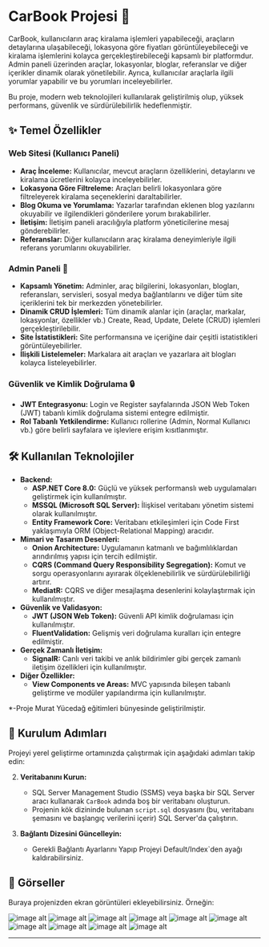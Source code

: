 # CarBook Projesi 🚗

CarBook, kullanıcıların araç kiralama işlemleri yapabileceği, araçların detaylarına ulaşabileceği, lokasyona göre fiyatları görüntüleyebileceği ve kiralama işlemlerini kolayca gerçekleştirebileceği kapsamlı bir platformdur. Admin paneli üzerinden araçlar, lokasyonlar, bloglar, referanslar ve diğer içerikler dinamik olarak yönetilebilir. Ayrıca, kullanıcılar araçlarla ilgili yorumlar yapabilir ve bu yorumları inceleyebilirler.

Bu proje, modern web teknolojileri kullanılarak geliştirilmiş olup, yüksek performans, güvenlik ve sürdürülebilirlik hedeflenmiştir.

## ✨ Temel Özellikler

### Web Sitesi (Kullanıcı Paneli)

* **Araç İnceleme:** Kullanıcılar, mevcut araçların özelliklerini, detaylarını ve kiralama ücretlerini kolayca inceleyebilirler.
* **Lokasyona Göre Filtreleme:** Araçları belirli lokasyonlara göre filtreleyerek kiralama seçeneklerini daraltabilirler.
* **Blog Okuma ve Yorumlama:** Yazarlar tarafından eklenen blog yazılarını okuyabilir ve ilgilendikleri gönderilere yorum bırakabilirler.
* **İletişim:** İletişim paneli aracılığıyla platform yöneticilerine mesaj gönderebilirler.
* **Referanslar:** Diğer kullanıcıların araç kiralama deneyimleriyle ilgili referans yorumlarını okuyabilirler.

### Admin Paneli 🚀

* **Kapsamlı Yönetim:** Adminler, araç bilgilerini, lokasyonları, blogları, referansları, servisleri, sosyal medya bağlantılarını ve diğer tüm site içeriklerini tek bir merkezden yönetebilirler.
* **Dinamik CRUD İşlemleri:** Tüm dinamik alanlar için (araçlar, markalar, lokasyonlar, özellikler vb.) Create, Read, Update, Delete (CRUD) işlemleri gerçekleştirilebilir.
* **Site İstatistikleri:** Site performansına ve içeriğine dair çeşitli istatistikleri görüntüleyebilirler.
* **İlişkili Listelemeler:** Markalara ait araçları ve yazarlara ait blogları kolayca listeleyebilirler.

### Güvenlik ve Kimlik Doğrulama 🔒

* **JWT Entegrasyonu:** Login ve Register sayfalarında JSON Web Token (JWT) tabanlı kimlik doğrulama sistemi entegre edilmiştir.
* **Rol Tabanlı Yetkilendirme:** Kullanıcı rollerine (Admin, Normal Kullanıcı vb.) göre belirli sayfalara ve işlevlere erişim kısıtlanmıştır.

## 🛠️ Kullanılan Teknolojiler

* **Backend:**
    * **ASP.NET Core 8.0:** Güçlü ve yüksek performanslı web uygulamaları geliştirmek için kullanılmıştır.
    * **MSSQL (Microsoft SQL Server):** İlişkisel veritabanı yönetim sistemi olarak kullanılmıştır.
    * **Entity Framework Core:** Veritabanı etkileşimleri için Code First yaklaşımıyla ORM (Object-Relational Mapping) aracıdır.
* **Mimari ve Tasarım Desenleri:**
    * **Onion Architecture:** Uygulamanın katmanlı ve bağımlılıklardan arındırılmış yapısı için tercih edilmiştir.
    * **CQRS (Command Query Responsibility Segregation):** Komut ve sorgu operasyonlarını ayırarak ölçeklenebilirlik ve sürdürülebilirliği artırır.
    * **MediatR:** CQRS ve diğer mesajlaşma desenlerini kolaylaştırmak için kullanılmıştır.
* **Güvenlik ve Validasyon:**
    * **JWT (JSON Web Token):** Güvenli API kimlik doğrulaması için kullanılmıştır.
    * **FluentValidation:** Gelişmiş veri doğrulama kuralları için entegre edilmiştir.
* **Gerçek Zamanlı İletişim:**
    * **SignalR:** Canlı veri takibi ve anlık bildirimler gibi gerçek zamanlı iletişim özellikleri için kullanılmıştır.
* **Diğer Özellikler:**
    * **View Components ve Areas:** MVC yapısında bileşen tabanlı geliştirme ve modüler yapılandırma için kullanılmıştır.
 
*-Proje Murat Yücedağ eğitimleri bünyesinde geliştirilmiştir.
## 🚀 Kurulum Adımları

Projeyi yerel geliştirme ortamınızda çalıştırmak için aşağıdaki adımları takip edin:



2.  **Veritabanını Kurun:**
    * SQL Server Management Studio (SSMS) veya başka bir SQL Server aracı kullanarak `CarBook` adında boş bir veritabanı oluşturun.
    * Projenin kök dizininde  bulunan `script.sql` dosyasını (bu, veritabanı şemasını ve başlangıç verilerini içerir) SQL Server'da çalıştırın.

3.  **Bağlantı Dizesini Güncelleyin:**
    * Gerekli Bağlantı Ayarlarını Yapıp Projeyi Default/Index`den ayağı kaldırabilirsiniz.



## 🌄 Görseller

Buraya projenizden ekran görüntüleri ekleyebilirsiniz. Örneğin:

![image alt](https://github.com/yunusemrebinici/OnionArch/blob/master/Images/1.png)
![image alt](https://github.com/yunusemrebinici/OnionArch/blob/master/Images/2.png)
![image alt](https://github.com/yunusemrebinici/OnionArch/blob/master/Images/3.png)
![image alt](https://github.com/yunusemrebinici/OnionArch/blob/master/Images/4.png)
![image alt](https://github.com/yunusemrebinici/OnionArch/blob/master/Images/5.png)
![image alt](https://github.com/yunusemrebinici/OnionArch/blob/master/Images/6.png)
![image alt](https://github.com/yunusemrebinici/OnionArch/blob/master/Images/7.png)
![image alt](https://github.com/yunusemrebinici/OnionArch/blob/master/Images/8.png)
![image alt](https://github.com/yunusemrebinici/OnionArch/blob/master/Images/9.png)
![image alt](https://github.com/yunusemrebinici/OnionArch/blob/master/Images/10.png)



---


